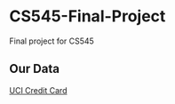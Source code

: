 # CS545-Final-Project
Final project for CS545

## Our Data
[UCI Credit Card](https://archive.ics.uci.edu/ml/datasets/default+of+credit+card+clients)
